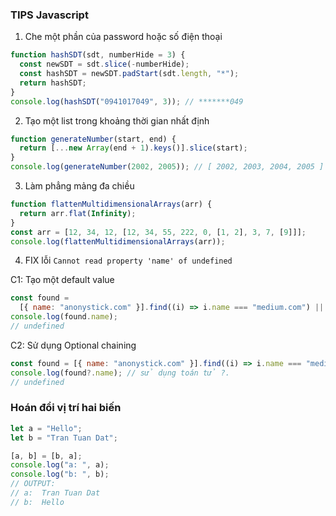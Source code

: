 ### TIPS Javascript

1. Che một phần của password hoặc số điện thoại

```js
function hashSDT(sdt, numberHide = 3) {
  const newSDT = sdt.slice(-numberHide);
  const hashSDT = newSDT.padStart(sdt.length, "*");
  return hashSDT;
}
console.log(hashSDT("0941017049", 3)); // *******049
```

2. Tạo một list trong khoảng thời gian nhất định

```js
function generateNumber(start, end) {
  return [...new Array(end + 1).keys()].slice(start);
}
console.log(generateNumber(2002, 2005)); // [ 2002, 2003, 2004, 2005 ]
```

3. Làm phẳng mảng đa chiều

```js
function flattenMultidimensionalArrays(arr) {
  return arr.flat(Infinity);
}
const arr = [12, 34, 12, [12, 34, 55, 222, 0, [1, 2], 3, 7, [9]]];
console.log(flattenMultidimensionalArrays(arr));
```

4. FIX lỗi `Cannot read property 'name' of undefined`

C1: Tạo một default value

```js
const found =
  [{ name: "anonystick.com" }].find((i) => i.name === "medium.com") || {};
console.log(found.name);
// undefined
```

C2: Sử dụng Optional chaining

```js
const found = [{ name: "anonystick.com" }].find((i) => i.name === "medium.com");
console.log(found?.name); // sử dụng toán tử ?.
// undefined
```

### Hoán đổi vị trí hai biến

```js
let a = "Hello";
let b = "Tran Tuan Dat";

[a, b] = [b, a];
console.log("a: ", a);
console.log("b: ", b);
// OUTPUT:
// a:  Tran Tuan Dat
// b:  Hello
```

###
